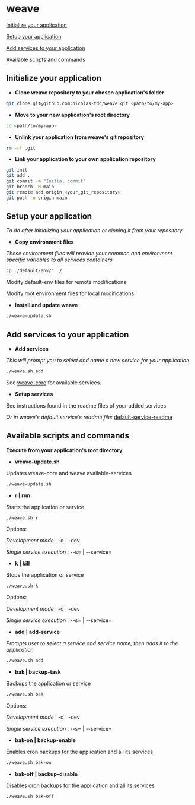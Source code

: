# weave

[Initialize your application](#initialize-your-application)

[Setup your application](#setup-your-application)

[Add services to your application](#add-services-to-your-application)

[Available scripts and commands](#available-scripts-and-commands)

## Initialize your application

- **Clone weave repository to your chosen application's folder**
```bash
git clone git@github.com:nicolas-tdc/weave.git <path/to/my-app>
```

- **Move to your new application's root directory**
```bash
cd <path/to/my-app>
```

- **Unlink your application from weave's git repository**
```bash
rm -rf .git
```

- **Link your application to your own application repository**
```bash
git init
git add .
git commit -m "Initial commit"
git branch -M main
git remote add origin <your_git_repository>
git push -u origin main
```

## Setup your application   
*To do after initializing your application or cloning it from your repository*

- **Copy environment files**

*These environment files will provide your common and environment specific variables to all services containers*
```bash
cp ./default-env/* ./
```

Modify default-env files for remote modifications

Modify root environment files for local modifications

- **Install and update weave**
```bash
./weave-update.sh
```

## Add services to your application

- **Add services**

*This will prompt you to select and name a new service for your application*
```bash
./weave.sh add
```
See [weave-core](https://github.com/nicolas-tdc/weave-core) for available services.

- **Setup services**

See instructions found in the readme files of your added services

*Or in weave's default service's readme file:*
[default-service-readme](https://github.com/nicolas-tdc/weave-core/blob/main/default-service/README.md)

## Available scripts and commands
**Execute from your application's root directory**

- **weave-update.sh**

Updates weave-core and weave available-services
```bash
./weave-update.sh
```

- **r | run**

Starts the application or service
```bash
./weave.sh r
```
Options:

*Development mode* : -d | -dev

*Single service execution* : --s=<service-name> | --service=<service-name>

- **k | kill**

Stops the application or service
```bash
./weave.sh k
```
Options:

*Development mode* : -d | -dev

*Single service execution* : --s=<service-name> | --service=<service-name>

- **add | add-service**

*Prompts user to select a service and service name, then adds it to the application*
```bash
./weave.sh add
```

- **bak | backup-task**

Backups the application or service
```bash
./weave.sh bak
```
Options:

*Development mode* : -d | -dev

*Single service execution* : --s=<service-name> | --service=<service-name>

- **bak-on | backup-enable**

Enables cron backups for the application and all its services
```bash
./weave.sh bak-on
```

- **bak-off | backup-disable**

Disables cron backups for the application and all its services
```bash
./weave.sh bak-off
```
